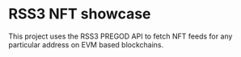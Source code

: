 # RSS3 NFT showcase

This project uses the RSS3 PREGOD API to fetch NFT feeds for any particular address on EVM based blockchains.

